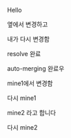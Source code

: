 Hello

옆에서 변경하고

내가 다시 변경함

resolve 완료

auto-merging 완료우

mine1에서 변경함

다시 mine1

mine2 라고 합니다

다시 mine2